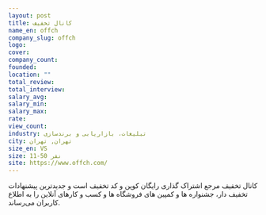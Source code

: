 ```yaml
---
layout: post
title: کانال تخفیف
name_en: offch
company_slug: offch
logo: 
cover: 
company_count:
founded:
location: ""
total_review: 
total_interview: 
salary_avg: 
salary_min: 
salary_max: 
rate: 
view_count: 
industry: تبلیغات، بازاریابی و برندسازی
city: تهران, تهران
size_en: VS
size: 11-50 نفر
site: https://www.offch.com/
---
```


کانال تخفیف مرجع اشتراک گذاری رایگان کوپن و کد تخفیف است و جدیدترین پیشنهادات تخفیف دار، جشنواره ها و کمپین های فروشگاه ها و کسب و کارهای آنلاین را به اطلاع کاربران می‌رساند.
